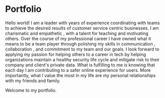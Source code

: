 # Portfolio
Hello world! I am a leader with years of experience coordinating with teams to achieve the desired results of customer service centric businesses. I am charismatic and empathetic , with a talent for teaching and motivating others. Over the course of my professional career I have owned what it means to be a team player through polishing my skills in communication , collaboration , and commitment to my team and our goals. I look forward to applying my passion for helping others to a career in tech by helping organizations maintain a healthy security life cycle and mitigate risk to their company and client's private data. What is fulfilling to me is knowing that each day I am contributing to a safer online experience for users. More importantly, what I value the most in my life are my personal relationships with my friends and family.  

Welcome to my portfolio.
